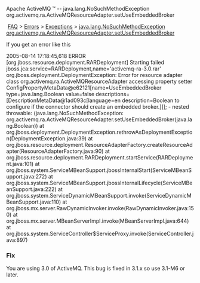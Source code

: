 Apache ActiveMQ ™ -- java.lang.NoSuchMethodException org.activemq.ra.ActiveMQResourceAdapter.setUseEmbeddedBroker 

 [FAQ](/FAQ/index.md) > [Errors](../../../FAQ/errors.md) > [Exceptions](../../../FAQ/Errors/exceptions.md) > [java.lang.NoSuchMethodException org.activemq.ra.ActiveMQResourceAdapter.setUseEmbeddedBroker](../../../FAQ/Errors/Exceptions/javalangnosuchmethodexception-orgactivemqraactivemqresourceadaptersetuseembeddedbroker.md)


If you get an error like this

2005-08-14 17:18:45,618 ERROR \[org.jboss.resource.deployment.RARDeployment\] 
Starting failed jboss.jca:service=RARDeployment,name='activemq-ra-3.0.rar'
org.jboss.deployment.DeploymentException: Error for resource adapter class 
org.activemq.ra.ActiveMQResourceAdapter accessing property setter 
ConfigPropertyMetaData@e62121\[name=UseEmbeddedBroker type=java.lang.Boolean 
value=false descriptions=\[DescriptionMetaData@1ad093c\[language=en 
description=Boolean to configure if the connector should create an embedded 
broker.\]\]\]; - nested throwable: (java.lang.NoSuchMethodException: 
org.activemq.ra.ActiveMQResourceAdapter.setUseEmbeddedBroker(java.lang.Boolean))
        at 
org.jboss.deployment.DeploymentException.rethrowAsDeploymentException(DeploymentException.java:39)
        at 
org.jboss.resource.deployment.ResourceAdapterFactory.createResourceAdapter(ResourceAdapterFactory.java:90)
        at 
org.jboss.resource.deployment.RARDeployment.startService(RARDeployment.java:101)
        at 
org.jboss.system.ServiceMBeanSupport.jbossInternalStart(ServiceMBeanSupport.java:272)
        at 
org.jboss.system.ServiceMBeanSupport.jbossInternalLifecycle(ServiceMBeanSupport.java:222)
        at 
org.jboss.system.ServiceDynamicMBeanSupport.invoke(ServiceDynamicMBeanSupport.java:110)
        at 
org.jboss.mx.server.RawDynamicInvoker.invoke(RawDynamicInvoker.java:150)
        at 
org.jboss.mx.server.MBeanServerImpl.invoke(MBeanServerImpl.java:644)
        at 
org.jboss.system.ServiceController$ServiceProxy.invoke(ServiceController.java:897)

### Fix

You are using 3.0 of ActiveMQ. This bug is fixed in 3.1.x so use 3.1-M6 or later.

